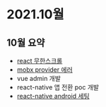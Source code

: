 # 2021.10월

## 10월 요약

- [react 무한스크롤](https://kyounghwan01.github.io/blog/React/infinite-scroll/)
- [mobx provider 에러](https://kyounghwan01.github.io/blog/React/mobx/mobx-error/)
- vue admin 개발
- react-native 앱 전환 poc 개발
- [react-native android 세팅](https://kyounghwan01.github.io/blog/React/react-native/android-setting/)
